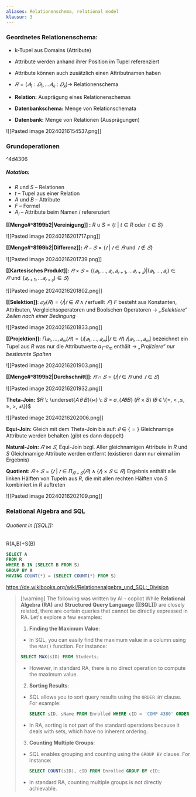 ```yaml
---
aliases: Relationenschema, relational model
klausur: 3
---
```

### Geordnetes Relationenschema: 
-  k-Tupel aus Domains (Attribute) 
- Attribute werden anhand ihrer Position im Tupel referenziert 
- Attribute können auch zusätzlich einen Attributnamen haben 
- $𝑅 = (𝐴_1: 𝐷_1, … 𝐴_𝑘: 𝐷_𝑘) \rightarrow$ Relationenschema 

- **Relation:** Ausprägung eines Relationenschemas
- **Datenbankschema:** Menge von Relationschemata
- **Datenbank:** Menge von Relationen (Ausprägungen)

![[Pasted image 20240216154537.png]]

### Grundoperationen
^4d4306
##### Notation: 
- $R$ und $S$ – Relationen 
- $t$ – Tupel aus einer Relation 
- $A$ und $B$ – Attribute 
- $F$ – Formel 
- $A_i$ – Attribute beim Namen $i$ referenziert

 **[[Menge#^8199b2|Vereinigung]] :** $R \cup S = \{t \:|\: t \in R \:\operatorname{oder}\: t \in S\}$ 
 
 ![[Pasted image 20240216201717.png]]
 
 **[[Menge#^8199b2|Differenz]]:** $𝑅 − 𝑆 = \{𝑡 \:|\: 𝑡 ∈ 𝑅 \:\operatorname{und}\: 𝑡 ∉ 𝑆\}$ 
 
![[Pasted image 20240216201739.png]]

 **[[Kartesisches Produkt]]:** $𝑅 × 𝑆 = \{(𝑎_1, … , 𝑎_𝑟, 𝑎_{𝑟+1}, … 𝑎_{𝑟+𝑠}) | (𝑎_1, … , 𝑎_𝑟) ∈ 𝑅 \:\operatorname{und}\: (𝑎_{𝑟+1}, … 𝑎_{𝑟+𝑠}) ∈ 𝑆\}$
 
 ![[Pasted image 20240216201802.png]]
 
 
**[[Selektion]]**: $𝜎_𝐹 (𝑅) = \{𝑡 | 𝑡 ∈ 𝑅 ∧ 𝑡 \:\operatorname{erfuellt}\: 𝐹\}$ 
	$F$ besteht aus Konstanten, Attributen, Vergleichsoperatoren und Boolschen Operatoren 
	-> *„Selektiere“ Zeilen nach einer Bedingung* 
	
![[Pasted image 20240216201833.png]]


**[[Projektion]]:** $\Pi 𝑎_1, … , 𝑎_𝑚 (𝑅) = \{𝑡 [𝑎_1, … , 𝑎_𝑚] | 𝑡 ∈ 𝑅\}$
	$𝑡 [𝑎_1, … , 𝑎_𝑚]$ bezeichnet ein Tupel aus $R$ was nur die Attributwerte $a_1 – a_m$ enthält 
	-> *„Projiziere“ nur bestimmte Spalten*

![[Pasted image 20240216201903.png]]

**[[Menge#^8199b2|Durchschnitt]]:** $𝑅 ∩ 𝑆 = \{𝑡 |𝑡 ∈ 𝑅 \:\operatorname{und}\: 𝑡 ∈ 𝑆\}$ 

![[Pasted image 20240216201932.png]]

**Theta-Join:** $𝑅 \: \underset{𝐴 𝜃 𝐵}{⋈} \: 𝑆 = 𝜎_{𝐴𝜃𝐵} (𝑅 × 𝑆) (𝜃 ∈ \{=, < ,≤, ≥, >, ≠\})$ 

![[Pasted image 20240216202006.png]]

**Equi-Join:** Gleich mit dem Theta-Join bis auf: $𝜃 ∈ \{=\}$
	Gleichnamige Attribute werden behalten (gibt es dann doppelt) 

 **Natural-Join:** $𝑅 ⋈ 𝑆$, Equi-Join bzgl. Aller gleichnamigen Attribute in $R$ und $S$ 
	 Gleichnamige Attribute werden entfernt (existieren dann nur einmal im Ergebnis) 

 **Quotient:** $𝑅 ÷ 𝑆 = \{𝑡 \:|\: 𝑡 ∈ \Pi_{𝑅−𝑆} (𝑅) ∧ \{𝑡\} × 𝑆 ⊆ 𝑅\}$
	 Ergebnis enthält alle linken Hälften von Tupeln aus $R$, die mit allen rechten Hälften von $S$ kombiniert in $R$ auftreten

![[Pasted image 20240216202109.png]]

### Relational Algebra and SQL

###### Quotient in [[SQL]]:

R(A,B)÷S(B)

```sql
SELECT A
FROM R
WHERE B IN (SELECT B FROM S)
GROUP BY A
HAVING COUNT(*) = (SELECT COUNT(*) FROM S)
```

https://de.wikibooks.org/wiki/Relationenalgebra_und_SQL:_Division

>[!warning] The following was written by AI - copilot
> While **Relational Algebra (RA)** and **Structured Query Language ([[SQL]])** are closely related, there are certain
> queries that cannot be directly expressed in RA. Let's explore a few examples:
> 
>1. **Finding the Maximum Value**:
>   - In SQL, you can easily find the maximum value in a column using the `MAX()` function. For instance:
>```sql
>SELECT MAX(sID) FROM Students;
>```
> - However, in standard RA, there is no direct operation to compute the maximum value.
>
>2. **Sorting Results**:
 >  - SQL allows you to sort query results using the `ORDER BY` clause. For example:
>     ```sql
>     SELECT sID, sName FROM Enrolled WHERE cID = 'COMP 4380' ORDER BY sName;
>     ```
>   - In RA, sorting is not part of the standard operations because it deals with sets, which have no inherent ordering.
>
>3. **Counting Multiple Groups**:
>   - SQL enables grouping and counting using the `GROUP BY` clause. For instance:
>     ```sql
>     SELECT COUNT(sID), cID FROM Enrolled GROUP BY cID;
>     ```
>   - In standard RA, counting multiple groups is not directly achievable.
>


